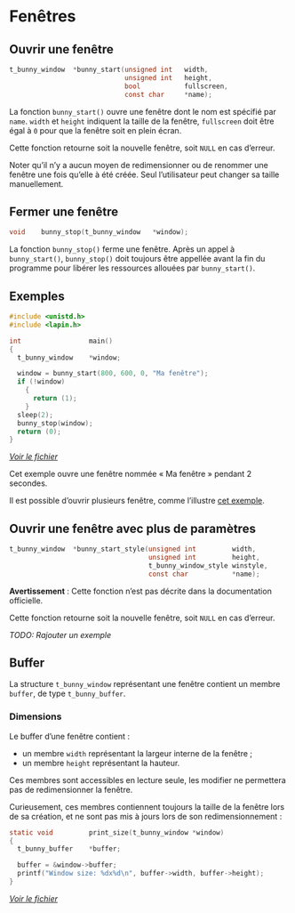 
# Fenêtres #

## Ouvrir une fenêtre ##

```c
t_bunny_window	*bunny_start(unsigned int	width,
							 unsigned int	height,
							 bool			fullscreen,
							 const char		*name);
```

La fonction `bunny_start()` ouvre une fenêtre dont le nom est spécifié par
`name`. `width` et `height` indiquent la taille de la fenêtre, `fullscreen`
doit être égal à `0` pour que la fenêtre soit en plein écran.

Cette fonction retourne soit la nouvelle fenêtre, soit `NULL` en cas d’erreur.

Noter qu’il n’y a aucun moyen de redimensionner ou de renommer
une fenêtre une fois qu’elle à été créée.
Seul l’utilisateur peut changer sa taille manuellement.

## Fermer une fenêtre ##

```c
void	bunny_stop(t_bunny_window	*window);
```

La fonction `bunny_stop()` ferme une fenêtre.
Après un appel à `bunny_start()`, `bunny_stop()` doit toujours
être appellée avant la fin du programme pour libérer les ressources
allouées par `bunny_start()`.

## Exemples ##

```c
#include <unistd.h>
#include <lapin.h>

int					main()
{
  t_bunny_window	*window;

  window = bunny_start(800, 600, 0, "Ma fenêtre");
  if (!window)
    {
      return (1);
    }
  sleep(2);
  bunny_stop(window);
  return (0);
}
```

*[Voir le fichier](https://github.com/motet-a/liblapin-tutorial/blob/master/examples/window/bunny_start.c)*

Cet exemple ouvre une fenêtre nommée « Ma fenêtre » pendant 2 secondes.

Il est possible d’ouvrir plusieurs fenêtre, comme l’illustre [cet exemple](https://github.com/motet-a/liblapin-tutorial/blob/master/examples/window/multiple_window.c).

## Ouvrir une fenêtre avec plus de paramètres ##

```c
t_bunny_window	*bunny_start_style(unsigned int			width,
								   unsigned int			height,
								   t_bunny_window_style	winstyle,
								   const char			*name);
```

**Avertissement** : Cette fonction n’est pas décrite dans la
documentation officielle.

Cette fonction retourne soit la nouvelle fenêtre, soit `NULL` en cas d’erreur.

*TODO: Rajouter un exemple*

## Buffer ##

La structure `t_bunny_window` représentant une fenêtre contient
un membre `buffer`, de type `t_bunny_buffer`.

### Dimensions ###

Le buffer d’une fenêtre contient :
  - un membre `width` représentant la largeur interne de la fenêtre ;
  - un membre `height` représentant la hauteur.

Ces membres sont accessibles en lecture seule, les modifier ne
permettera pas de redimensionner la fenêtre.

Curieusement, ces membres contiennent toujours la taille de la
fenêtre lors de sa création, et ne sont pas mis à jours lors de
son redimensionnement :

```c
static void			print_size(t_bunny_window *window)
{
  t_bunny_buffer	*buffer;

  buffer = &window->buffer;
  printf("Window size: %dx%d\n", buffer->width, buffer->height);
}
```

*[Voir le fichier](https://github.com/motet-a/liblapin-tutorial/blob/master/examples/window/size.c)*
